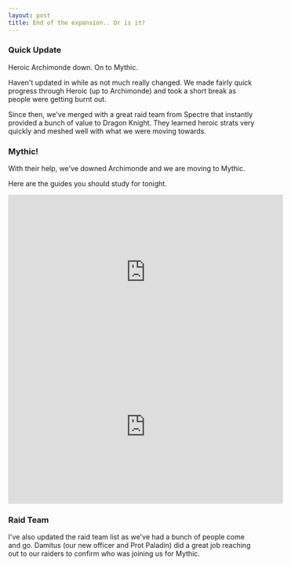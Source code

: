 ```yaml
---
layout: post
title: End of the expansion.. Or is it?
---
```


<h3>Quick Update</h3>
<p>Heroic Archimonde down. On to Mythic.

Haven't updated in while as not much really changed. We made fairly quick progress through Heroic (up to Archimonde) and took a short break as people were getting burnt out.

Since then, we've merged with a great raid team from Spectre that instantly provided a bunch of value to Dragon Knight. They learned heroic strats very quickly and meshed well with what we were moving towards.</p>

<h3>Mythic!</h3>
With their help, we've downed Archimonde and we are moving to Mythic.

Here are the guides you should study for tonight.
<div class="embed-responsive embed-responsive-16by9">
  <iframe width="560" height="315" src="https://www.youtube.com/embed/I3s1xtY0_V0" frameborder="0" allowfullscreen></iframe>
</div>

<div class="embed-responsive embed-responsive-16by9">
  <iframe width="560" height="315" src="https://www.youtube.com/embed/IOduM_TGp2U" frameborder="0" allowfullscreen></iframe>
</div>

<h3>Raid Team</h3>
I've also updated the raid team list as we've had a bunch of people come and go. Damitus (our new officer and Prot Paladin) did a great job reaching out to our raiders to confirm who was joining us for Mythic.


